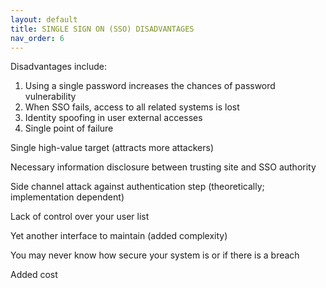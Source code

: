 ```yaml
---
layout: default
title: SINGLE SIGN ON (SSO) DISADVANTAGES
nav_order: 6
---
```


Disadvantages include: 

1. Using a single password increases the chances of password vulnerability
2. When SSO fails, access to all related systems is lost
3. Identity spoofing in user external accesses
4. Single point of failure

Single high-value target (attracts more attackers)

Necessary information disclosure between trusting site and SSO authority

Side channel attack against authentication step (theoretically; implementation dependent)

Lack of control over your user list

Yet another interface to maintain (added complexity)

You may never know how secure your system is or if there is a breach

Added cost
